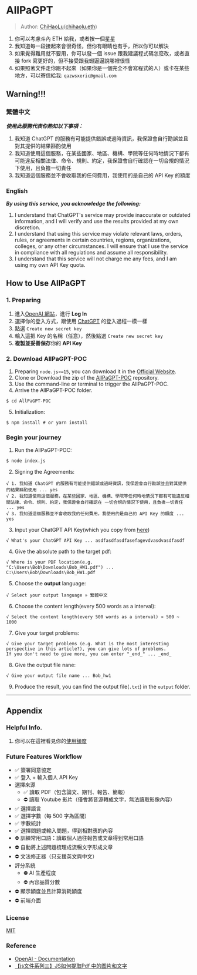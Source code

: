 # AllPaGPT

> Author: [ChiHaoLu](https://chihaolu.me)([chihaolu.eth](https://chihaolu.eth.xyz))

1. 你可以考慮斗內 ETH 給我，或者按一個星星
1. 我知道每一段接起來會很奇怪，但你有眼睛也有手，所以你可以解決
1. 如果覺得難用就不要用，你可以發一個 issue 跟我建議程式碼怎麼改，或者直接 fork 寫更好的，但不接受跟我蝦逼逼說哪裡很怪
1. 如果照著文件走你跑不起來（如果你是一個完全不會寫程式的人）或卡在某些地方，可以寄信給我: `qazwsxeric@gmail.com`

## Warning!!!

### 繁體中文
***使用此服務代表你熟知以下事項：***
1. 我知道 ChatGPT 的服務有可能提供錯誤或過時資訊，我保證會自行勘誤並且對其提供的結果斟酌使用
1. 我知道使用這個服務，在某些國家、地區、機構、學院等任何時地情況下都有可能違反相關法律、命令、規則、約定，我保證會自行確認在一切合規的情況下使用，且負擔一切責任
1. 我知道這個服務並不會收取我的任何費用，我使用的是自己的 API Key 的額度

### English
***By using this service, you acknowledge the following:***
1. I understand that ChatGPT's service may provide inaccurate or outdated information, and I will verify and use the results provided at my own discretion.
1. I understand that using this service may violate relevant laws, orders, rules, or agreements in certain countries, regions, organizations, colleges, or any other circumstances. I will ensure that I use the service in compliance with all regulations and assume all responsibility.
1. I understand that this service will not charge me any fees, and I am using my own API Key quota.

## How to Use AllPaGPT

### 1. Preparing
1. 進入[OpenAI 網站](https://platform.openai.com/account/api-keys)，進行 **Log In**
1. 選擇你的登入方式，跟使用 [ChatGPT](https://chat.openai.com/chat) 的登入過程一模一樣
1. 點選 `Create new secret key`
1. 輸入這把 Key 的名稱（任意），然後點選 `Create new secret key`
1. **複製並妥善保存**你的 **API Key**

### 2. Download AllPaGPT-POC
1. Preparing `node.js>=15`, you can download it in the [Official Website](https://nodejs.org/zh-tw/download).
2. Clone or Download the zip of the [AllPaGPT-POC](https://github.com/ChiHaoLu/AllPaGPT-POC) repository.
3. Use the command-line or terminal to trigger the AllPaGPT-POC.
4. Arrive the AllPaGPT-POC folder.
```
$ cd AllPaGPT-POC
```
5. Initialization:
```
$ npm install # or yarn install
```

### Begin your journey

1. Run the AllPaGPT-POC:
```
$ node index.js
```
2. Signing the Agreements:
```
√ 1. 我知道 ChatGPT 的服務有可能提供錯誤或過時資訊，我保證會自行勘誤並且對其提供的結果斟酌使用 ... yes
√ 2. 我知道使用這個服務，在某些國家、地區、機構、學院等任何時地情況下都有可能違反相關法律、命令、規則、約定，我保證會自行確認在 一切合規的情況下使用，且負擔一切責任 ... yes
√ 3. 我知道這個服務並不會收取我的任何費用，我使用的是自己的 API Key 的額度 ... yes
```
3. Input your ChatGPT API Key(which you copy from [here](#1-preparing))
```
√ What's your ChatGPT API Key ... asdfasdfasdfasefagevdvasdvasdfasdf
```
4. Give the absolute path to the target pdf:
```
√ Where is your PDF location(e.g. "C:\Users\Bob\Downloads\Bob_HW1.pdf") ... C:\Users\Bob\Downloads\Bob_HW1.pdf
```
5. Choose the **output** language:
```
√ Select your output language » 繁體中文
```
6. Choose the content length(every 500 words as a interval):
```
√ Select the content length(every 500 words as a interval) » 500 ~ 1000
```
7. Give your target problems:
```
√ Give your target problems (e.g. What is the most interesting perspective in this article?), you can give lots of problems. 
If you don't need to give more, you can enter "_end_" ... _end_
```
8. Give the output file nane:
```
√ Give your output file name ... Bob_hw1
```
9. Produce the result, you can find the output file(`.txt`) in the `output` folder.

---

## Appendix

### Helpful Info.
1. 你可以在這裡看見你的[使用額度](https://platform.openai.com/account/usage)

### Future Features Workflow
- ✅ 簽署同意協定
- ✅ 登入 + 輸入個人 API Key
- 選擇來源
    - ✅ 讀取 PDF（包含論文、期刊、報告、簡報）
    - ⛔ 讀取 Youtube 影片（僅會將音源轉成文字，無法讀取影像內容）
- ✅ 選擇語言
- ✅ 選擇字數（每 500 字為區間）
- ✅ 字數統計
- ✅ 選擇問題或輸入問題，得到相對應的內容
- ⛔ 訓練常用口語：讀取個人過往報告或文章得到常用口語
- ⛔ 自動將上述問題梳理成流暢文字形成文章
- ⛔ 文法修正器（只支援英文與中文）
- 評分系統
    - ⛔ AI 生產程度
    - ⛔ 內容品質分數
- ⛔ 顯示額度並且計算消耗額度
- ⛔ 前端介面

### License

[MIT](./LICENSE)

### Reference

- [OpenAI - Documentation](https://platform.openai.com/docs/api-reference/chat)
- [【js文件系列三】JS如何提取Pdf 中的图片和文字](https://www.haorooms.com/post/js_pdfjs_imagetext)